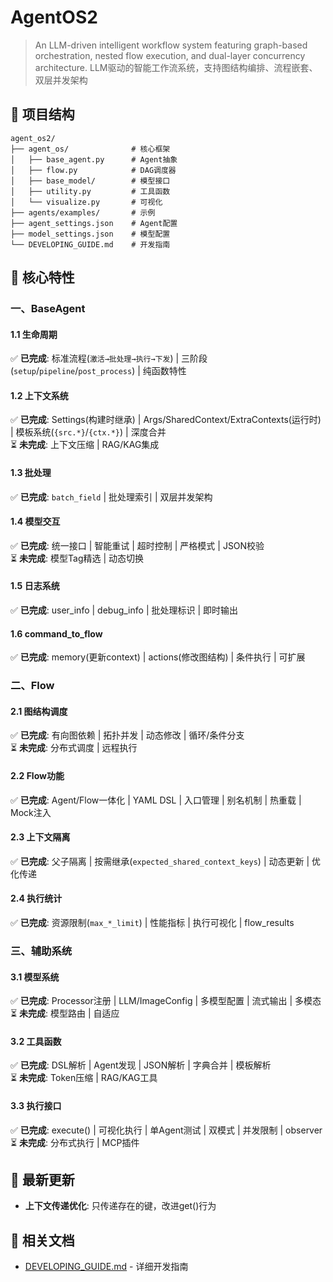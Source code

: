 # AgentOS2
> An LLM-driven intelligent workflow system featuring graph-based orchestration, nested flow execution, and dual-layer concurrency architecture.
> LLM驱动的智能工作流系统，支持图结构编排、流程嵌套、双层并发架构

## 📌 项目结构
```
agent_os2/
├── agent_os/              # 核心框架
│   ├── base_agent.py      # Agent抽象
│   ├── flow.py            # DAG调度器  
│   ├── base_model/        # 模型接口
│   ├── utility.py         # 工具函数
│   └── visualize.py       # 可视化
├── agents/examples/       # 示例
├── agent_settings.json    # Agent配置
├── model_settings.json    # 模型配置
└── DEVELOPING_GUIDE.md    # 开发指南
```

## 🚀 核心特性

### 一、BaseAgent

#### 1.1 生命周期
✅ **已完成**: 标准流程(`激活→批处理→执行→下发`) | 三阶段(`setup`/`pipeline`/`post_process`) | 纯函数特性

#### 1.2 上下文系统  
✅ **已完成**: Settings(构建时继承) | Args/SharedContext/ExtraContexts(运行时) | 模板系统(`{src.*}`/`{ctx.*}`) | 深度合并  
⏳ **未完成**: 上下文压缩 | RAG/KAG集成

#### 1.3 批处理
✅ **已完成**: `batch_field` | 批处理索引 | 双层并发架构

#### 1.4 模型交互
✅ **已完成**: 统一接口 | 智能重试 | 超时控制 | 严格模式 | JSON校验  
⏳ **未完成**: 模型Tag精选 | 动态切换

#### 1.5 日志系统
✅ **已完成**: user_info | debug_info | 批处理标识 | 即时输出

#### 1.6 command_to_flow
✅ **已完成**: memory(更新context) | actions(修改图结构) | 条件执行 | 可扩展

### 二、Flow

#### 2.1 图结构调度
✅ **已完成**: 有向图依赖 | 拓扑并发 | 动态修改 | 循环/条件分支  
⏳ **未完成**: 分布式调度 | 远程执行

#### 2.2 Flow功能
✅ **已完成**: Agent/Flow一体化 | YAML DSL | 入口管理 | 别名机制 | 热重载 | Mock注入

#### 2.3 上下文隔离  
✅ **已完成**: 父子隔离 | 按需继承(`expected_shared_context_keys`) | 动态更新 | 优化传递

#### 2.4 执行统计
✅ **已完成**: 资源限制(`max_*_limit`) | 性能指标 | 执行可视化 | flow_results

### 三、辅助系统

#### 3.1 模型系统
✅ **已完成**: Processor注册 | LLM/ImageConfig | 多模型配置 | 流式输出 | 多模态  
⏳ **未完成**: 模型路由 | 自适应

#### 3.2 工具函数
✅ **已完成**: DSL解析 | Agent发现 | JSON解析 | 字典合并 | 模板解析  
⏳ **未完成**: Token压缩 | RAG/KAG工具

#### 3.3 执行接口
✅ **已完成**: execute() | 可视化执行 | 单Agent测试 | 双模式 | 并发限制 | observer  
⏳ **未完成**: 分布式执行 | MCP插件

## 📖 最新更新
- **上下文传递优化**: 只传递存在的键，改进get()行为

## 🔗 相关文档
- [DEVELOPING_GUIDE.md](DEVELOPING_GUIDE.md) - 详细开发指南
